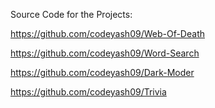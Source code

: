 Source Code for the Projects:

https://github.com/codeyash09/Web-Of-Death

https://github.com/codeyash09/Word-Search

https://github.com/codeyash09/Dark-Moder

https://github.com/codeyash09/Trivia
